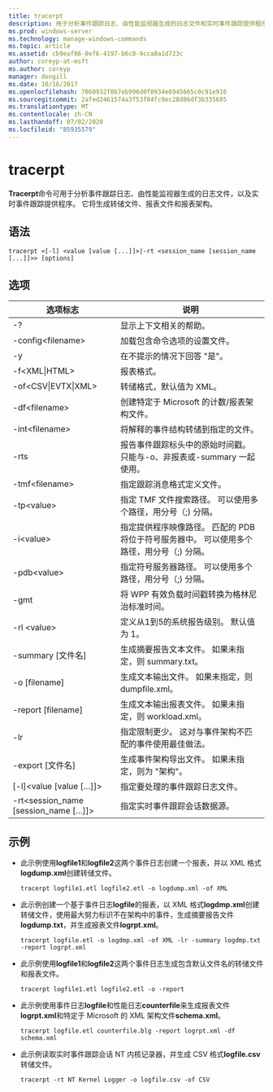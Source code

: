 ```yaml
---
title: tracerpt
description: 用于分析事件跟踪日志、由性能监视器生成的日志文件和实时事件跟踪提供程序的 tracerpt 参考文章。
ms.prod: windows-server
ms.technology: manage-windows-commands
ms.topic: article
ms.assetid: cb9eaf86-0ef6-4197-b6c8-9cca8a1d723c
author: coreyp-at-msft
ms.author: coreyp
manager: dongill
ms.date: 10/16/2017
ms.openlocfilehash: 7060932f0b7eb996d0f0934e6945665c0c91e916
ms.sourcegitcommit: 2afed2461574a3f53f84fc9ec28d86df3b335685
ms.translationtype: MT
ms.contentlocale: zh-CN
ms.lasthandoff: 07/02/2020
ms.locfileid: "85935579"
---
```

# <a name="tracerpt"></a>tracerpt

**Tracerpt**命令可用于分析事件跟踪日志、由性能监视器生成的日志文件，以及实时事件跟踪提供程序。 它将生成转储文件、报表文件和报表架构。

## <a name="syntax"></a>语法

```
tracerpt <[-l] <value [value [...]]>|-rt <session_name [session_name [...]]>> [options]
```

## <a name="options"></a>选项

|              选项标志               |                                                                    说明                                                                    |
|----------------------------------------|---------------------------------------------------------------------------------------------------------------------------------------------------|
|                   -?                   |                                                         显示上下文相关的帮助。                                                          |
|          -config\<filename>           |                                                 加载包含命令选项的设置文件。                                                  |
|                   -y                   |                                                  在不提示的情况下回答 "是"。                                                   |
|            -f\<XML\|HTML>             |                                                                  报表格式。                                                                   |
|         -of\<CSV\|EVTX\|XML>          |                                                         转储格式，默认值为 XML。                                                          |
|            -df\<filename>             |                                            创建特定于 Microsoft 的计数/报表架构文件。                                            |
|            -int\<filename>            |                                            将解释的事件结构转储到指定的文件。                                            |
|                  -rts                  |                        报告事件跟踪标头中的原始时间戳。 只能与-o、非报表或-summary 一起使用。                         |
|            -tmf\<filename>            |                                                  指定跟踪消息格式定义文件。                                                  |
|              -tp\<value>              |                            指定 TMF 文件搜索路径。 可以使用多个路径，用分号（;) 分隔。                            |
|              -i\<value>               | 指定提供程序映像路径。 匹配的 PDB 将位于符号服务器中。 可以使用多个路径，用分号（;) 分隔。 |
|             -pdb\<value>              |                             指定符号服务器路径。 可以使用多个路径，用分号（;) 分隔。                             |
|                  -gmt                  |                                              将 WPP 有效负载时间戳转换为格林尼治标准时间。                                               |
|              -rl \<value>              |                                               定义从1到5的系统报告级别。 默认值为 1。                                               |
|          -summary [文件名]           |                                  生成摘要报告文本文件。 如果未指定，则 summary.txt。                                   |
|             -o [filename]              |                                      生成文本输出文件。 如果未指定，则 dumpfile.xml。                                      |
|           -report [filename]           |                                  生成文本输出报表文件。 如果未指定，则 workload.xml。                                   |
|                  -lr                   |                        指定限制更少。 这对与事件架构不匹配的事件使用最佳做法。                         |
|           -export [文件名]           |                                  生成事件架构导出文件。 如果未指定，则为 "架构"。                                   |
|       [-l]\<value [value […]]>        |                                                   指定要处理的事件跟踪日志文件。                                                    |
| -rt\<session_name [session_name […]]> |                                                指定实时事件跟踪会话数据源。                                                |

## <a name="examples"></a>示例

- 此示例使用**logfile1**和**logfile2**这两个事件日志创建一个报表，并以 XML 格式**logdump.xml**创建转储文件。
  ```
  tracerpt logfile1.etl logfile2.etl -o logdump.xml -of XML
  ```
- 此示例创建一个基于事件日志**logfile**的报表，以 XML 格式**logdmp.xml**创建转储文件，使用最大努力标识不在架构中的事件，生成摘要报告文件**logdump.txt**，并生成报表文件**logrpt.xml**。
  ```
  tracerpt logfile.etl -o logdmp.xml -of XML -lr -summary logdmp.txt -report logrpt.xml
  ```
- 此示例使用**logfile1**和**logfile2**这两个事件日志生成包含默认文件名的转储文件和报表文件。
  ```
  tracerpt logfile1.etl logfile2.etl -o -report
  ```
- 此示例使用事件日志**logfile**和性能日志**counterfile**来生成报表文件**logrpt.xml**和特定于 Microsoft 的 XML 架构文件**schema.xml**。
  ```
  tracerpt logfile.etl counterfile.blg -report logrpt.xml -df schema.xml
  ```
- 此示例读取实时事件跟踪会话 NT 内核记录器，并生成 CSV 格式**logfile.csv**转储文件。
  ```
  tracerpt -rt NT Kernel Logger -o logfile.csv -of CSV
  ```
